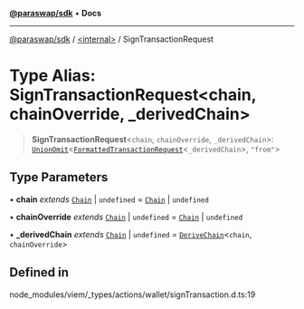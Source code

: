 [**@paraswap/sdk**](../../README.md) • **Docs**

***

[@paraswap/sdk](../../globals.md) / [\<internal\>](../README.md) / SignTransactionRequest

# Type Alias: SignTransactionRequest\<chain, chainOverride, _derivedChain\>

> **SignTransactionRequest**\<`chain`, `chainOverride`, `_derivedChain`\>: [`UnionOmit`](UnionOmit.md)\<[`FormattedTransactionRequest`](FormattedTransactionRequest.md)\<`_derivedChain`\>, `"from"`\>

## Type Parameters

• **chain** *extends* [`Chain`](Chain.md) \| `undefined` = [`Chain`](Chain.md) \| `undefined`

• **chainOverride** *extends* [`Chain`](Chain.md) \| `undefined` = [`Chain`](Chain.md) \| `undefined`

• **_derivedChain** *extends* [`Chain`](Chain.md) \| `undefined` = [`DeriveChain`](DeriveChain.md)\<`chain`, `chainOverride`\>

## Defined in

node\_modules/viem/\_types/actions/wallet/signTransaction.d.ts:19

